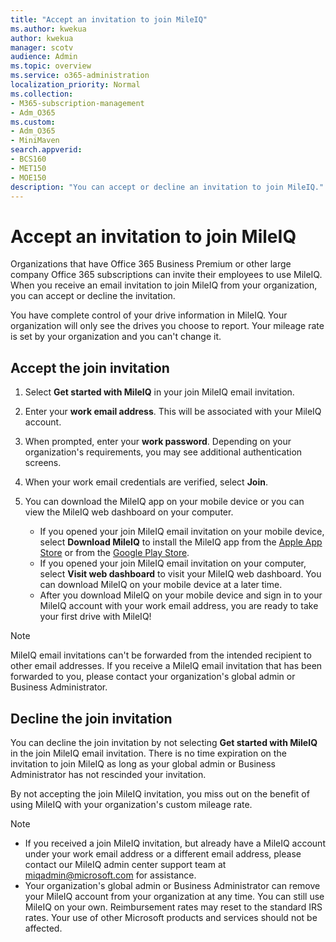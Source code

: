 ```yaml
---
title: "Accept an invitation to join MileIQ"
ms.author: kwekua
author: kwekua
manager: scotv
audience: Admin
ms.topic: overview
ms.service: o365-administration
localization_priority: Normal
ms.collection: 
- M365-subscription-management 
- Adm_O365
ms.custom:
- Adm_O365
- MiniMaven
search.appverid:
- BCS160
- MET150
- MOE150
description: "You can accept or decline an invitation to join MileIQ."
---
```


# Accept an invitation to join MileIQ

Organizations that have Office 365 Business Premium or other large company Office 365 subscriptions can invite their employees to use MileIQ. When you receive an email invitation to join MileIQ from your organization, you can accept or decline the invitation.

You have complete control of your drive information in MileIQ. Your organization will only see the drives you choose to report. Your mileage rate is set by your organization and you can't change it.

## Accept the join invitation

1. Select **Get started with MileIQ** in your join MileIQ email invitation.
2. Enter your **work email address**. This will be associated with your MileIQ account.
3. When prompted, enter your **work password**. Depending on your organization's requirements, you may see additional authentication screens.
4. When your work email credentials are verified, select **Join**.
5. You can download the MileIQ app on your mobile device or you can view the MileIQ web dashboard on your computer.

    - If you opened your join MileIQ email invitation on your mobile device, select **Download MileIQ** to install the MileIQ app from the [Apple App Store](https://itunes.apple.com/app/mile-tracker-mileage-log-for/id578830929?mt=8) or from the [Google Play Store](https://play.google.com/store/apps/details?id=com.mobiledatalabs.mileiq).  
    - If you opened your join MileIQ email invitation on your computer, select **Visit web dashboard** to visit your MileIQ web dashboard. You can download MileIQ on your mobile device at a later time.
    - After you download MileIQ on your mobile device and sign in to your MileIQ account with your work email address, you are ready to take your first drive with MileIQ!

> [!NOTE]
> MileIQ email invitations can't be forwarded from the intended recipient to other email addresses. If you receive a MileIQ email invitation that has been forwarded to you, please contact your organization's global admin or Business Administrator.

## Decline the join invitation

You can decline the join invitation by not selecting **Get started with MileIQ** in the join MileIQ email invitation. There is no time expiration on the invitation to join MileIQ as long as your global admin or Business Administrator has not rescinded your invitation. 

By not accepting the join MileIQ invitation, you miss out on the benefit of using MileIQ with your organization's custom mileage rate.

> [!NOTE]
>
> - If you received a join MileIQ invitation, but already have a MileIQ account under your work email address or a different email address, please contact our MileIQ admin center support team at [miqadmin@microsoft.com](mailto:miqadmin@microsoft.com) for assistance.
> - Your organization's global admin or Business Administrator can remove your MileIQ account from your organization at any time. You can still use MileIQ on your own. Reimbursement rates may reset to the standard IRS rates. Your use of other Microsoft products and services should not be affected.
